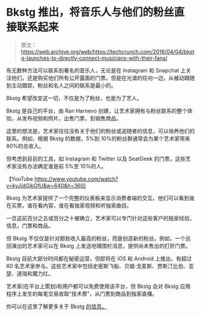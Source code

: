 # Bkstg 推出，将音乐人与他们的粉丝直接联系起来

> 原文：<https://web.archive.org/web/https://techcrunch.com/2016/04/04/bkstg-launches-to-directly-connect-musicians-with-their-fans/>

有无数种方法可以联系到著名的音乐人，无论是在 Instagram 和 Snapchat 上关注他们，还是购买他们所有公开露面的门票。但是在光谱的任何一边，从被动跟随到主动跟踪，粉丝和名人之间的联系是最小的。

Bkstg 希望改变这一切，不仅是为了粉丝，也是为了艺人。

Bkstg 是自己的平台，由 Ran Harnevo 创建，让艺术家拥有与粉丝联系的整个体验，从发布视频和照片，出售门票，到销售商品。

这里的想法是，艺术家往往没有关于他们的粉丝或追随者的信息，可以培养他们的联系。例如，根据 Bkstg 的数据，5%到 10%的粉丝群通常会为某个艺术家带来 80%的总收入。

但考虑到目前的工具，如 Instagram 和 Twitter 以及 SeatGeek 的门票，这些艺术家没有办法确定谁是前 5%至 10%的人。

【YouTube https://www.youtube.com/watch?v=kyJjdGjkGfU&w=640&h=360]

Bkstg 为艺术家提供了一个完整的仪表板来显示消费者端的交互。他们可以看到谁在买票，谁在看内容，谁在看独家视频和听独家曲目。

一旦这前百分之五或百分之十被确立，艺术家可以专门针对这些客户的独家经验，信息，门票和商品。

但 Bkstg 不仅仅是针对那些收入最高的粉丝，而是创造新的粉丝。例如，一个巡回演出的艺术家可以在 Bkstg 上发送地理围栏消息，提供尚未售出的打折门票。

Bkstg 目前大部分时间都在秘密运营，但即将在 iOS 和 Android 上推出，有超过 60 名艺术家参与。这些艺术家中包括史密斯飞船、贝姬·戈麦斯、贾斯汀比伯、亚瑟、道瑞和魔力红。

艺术家(在平台上策划)和用户都可以免费使用该平台，但 Bkstg 会对 Bkstg 应用程序上发生的每笔交易收取“技术费”，从门票到商品到独家直播。

你可以在这里了解更多关于 Bkstg [的信息。](https://web.archive.org/web/20230326071351/https://itunes.apple.com/us/app/bkstg-artists.-fans.-music./id1075551033?mt=8)